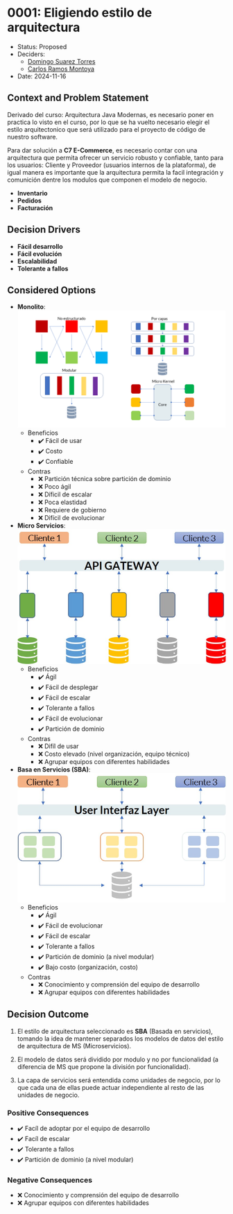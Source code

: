 # 0001: Eligiendo estilo de arquitectura

* Status: Proposed
* Deciders:
  * [Domingo Suarez Torres](domingo@circulosiete.com)
  * [Carlos Ramos Montoya](ramos.montoya.carlos@gmail.com)
* Date: 2024-11-16

## Context and Problem Statement

Derivado del curso: Arquitectura Java Modernas, es necesario poner en practica lo visto en el curso, por lo que se ha vuelto necesario elegir el estilo arquitectonico que será utilizado para el proyecto de código de nuestro software.

Para dar solución a **C7 E-Commerce**, es necesario contar con una arquitectura que permita ofrecer un servicio robusto y confiable, tanto para los usuarios: Cliente y Proveedor (usuarios internos de la plataforma), de igual manera es importante que la arquitectura permita la facil integración y comunición dentre los modulos que componen el modelo de negocio.

* **Inventario**
* **Pedidos**
* **Facturación**

## Decision Drivers

* **Fácil desarrollo**
* **Fácil evolución**
* **Escalabilidad**
* **Tolerante a fallos**

## Considered Options

* **Monolito**:
![Monolito](/IS/adr/doc/resources/imgs/monolito.png)
  * Beneficios
    * :heavy_check_mark: Fácil de usar
    * :heavy_check_mark: Costo
    * :heavy_check_mark: Confiable
  * Contras
    * :x: Partición técnica sobre partición de dominio
    * :x: Poco ágil
    * :x: Díficil de escalar
    * :x: Poca elastidad
    * :x: Requiere de gobierno
    * :x: Difícil de evolucionar
* **Micro Servicios**:
![Micro Servicios](/IS/adr/doc/resources/imgs/ms.jpg)
  * Beneficios
    * :heavy_check_mark: Ágil
    * :heavy_check_mark: Fácil de desplegar
    * :heavy_check_mark: Fácil de escalar
    * :heavy_check_mark: Tolerante a fallos
    * :heavy_check_mark: Fácil de evolucionar
    * :heavy_check_mark: Partición de dominio
  * Contras
    * :x: Difíl de usar
    * :x: Costo elevado (nivel organización, equipo técnico)
    * :x: Agrupar equipos con diferentes habilidades
* **Basa en Servicios (SBA)**:
![SBA](/IS/adr/doc/resources/imgs/sba.jpg)
  * Beneficios
    * :heavy_check_mark: Ágil
    * :heavy_check_mark: Fácil de evolucionar
    * :heavy_check_mark: Fácil de escalar
    * :heavy_check_mark: Tolerante a fallos
    * :heavy_check_mark: Partición de dominio (a nivel modular)
    * :heavy_check_mark: Bajo costo (organización, costo)
  * Contras
    * :x: Conocimiento y comprensión del equipo de desarrollo
    * :x: Agrupar equipos con diferentes habilidades

## Decision Outcome

1. El estilo de arquitectura seleccionado es **SBA** (Basada en servicios), tomando la idea de mantener separados los modelos de datos del estilo de arquitectura de MS (Microservicios).

2. El modelo de datos será dividido por modulo y no por funcionalidad (a diferencia de MS que propone la división por funcionalidad).

3. La capa de servicios será entendida como unidades de negocio, por lo que cada una de ellas puede actuar independiente al resto de las unidades de negocio.

### Positive Consequences <!-- optional -->

* :heavy_check_mark: Facíl de adoptar por el equipo de desarrollo
* :heavy_check_mark: Facíl de escalar
* :heavy_check_mark: Tolerante a fallos
* :heavy_check_mark: Partición de dominio (a nivel modular)

### Negative Consequences <!-- optional -->

* :x: Conocimiento y comprensión del equipo de desarrollo
* :x: Agrupar equipos con diferentes habilidades
